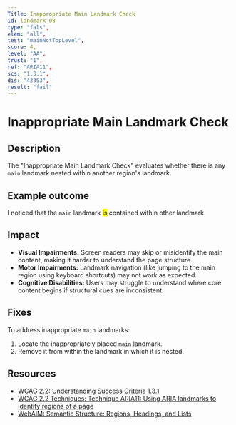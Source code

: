 ```yaml
---
Title: Inappropriate Main Landmark Check
id: landmark_08
type: "fals",
elem: "all",
test: "mainNotTopLevel",
score: 4,
level: "AA",
trust: "1",
ref: "ARIA11",
scs: "1.3.1",
dis: "43353",
result: "fail"
---
```


# Inappropriate Main Landmark Check

## Description

The "Inappropriate Main Landmark Check" evaluates whether there is any <code>main</code> landmark nested within another region's landmark.

## Example outcome

I noticed that the <code>main</code> landmark <mark>is</mark> contained within other landmark.

## Impact

- **Visual Impairments:** Screen readers may skip or misidentify the main content, making it harder to understand the page structure.
- **Motor Impairments:** Landmark navigation (like jumping to the main region using keyboard shortcuts) may not work as expected.
- **Cognitive Disabilities:** Users may struggle to understand where core content begins if structural cues are inconsistent.

## Fixes

To address inappropriate <code>main</code> landmarks:

1. Locate the inappropriately placed <code>main</code> landmark.
2. Remove it from within the landmark in which it is nested.

## Resources

- [WCAG 2.2: Understanding Success Criteria 1.3.1](https://www.w3.org/WAI/WCAG22/Understanding/info-and-relationships)
- [WCAG 2.2 Techniques: Technique ARIA11: Using ARIA landmarks to identify regions of a page](https://www.w3.org/WAI/WCAG22/Techniques/aria/ARIA11)
- [WebAIM: Semantic Structure: Regions, Headings, and Lists](https://webaim.org/techniques/semanticstructure/)
